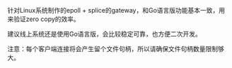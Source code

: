 针对Linux系统制作的epoll + splice的gateway，和Go语言版功能基本一致，用来验证zero copy的效率。

建议线上系统还是使用Go语言版，会比较稳定可靠，也方便二次开发。

注意：每个客户端连接将会产生留个文件句柄，所以请确保文件句柄数量限制够大。